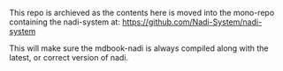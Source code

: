 This repo is archieved as the contents here is moved into the mono-repo containing the nadi-system at: https://github.com/Nadi-System/nadi-system

This will make sure the mdbook-nadi is always compiled along with the latest, or correct version of nadi.
